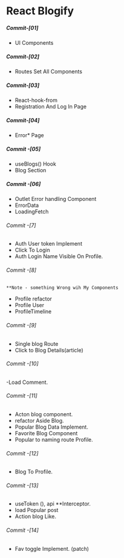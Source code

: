 # React Blogify

##### Commit-[01]

- UI Components

##### Commit-[02]

- Routes Set All Components

##### Commit-[03]

- React-hook-from
- Registration And Log In Page

##### Commit-[04]

- Error\* Page

##### Commit -[05]

- useBlogs() Hook
- Blog Section

##### Commit -[06]

- Outlet Error handling Component
- ErrorData
- LoadingFetch

###### Commit -[7]

- Auth User token Implement
- Click To Login
- Auth Login Name Visible On Profile.

###### Commit -[8]

    **Note - something Wrong wih My Components

- Profile refactor
- Profile User
- ProfileTimeline

###### Commit -[9]

- Single blog Route
- Click to Blog Details(article)

###### Commit -[10]

-Load Comment.

###### Commit -[11]

- Acton blog component.
- refactor Aside Blog.
- Popular Blog Data Implement.
- Favorite Blog Component
- Popular to naming route Profile.

###### Commit -[12]

- Blog To Profile.

###### Commit -[13]

- useToken (), api \*\*Interceptor.
- load Popular post
- Action blog Like.

###### Commit -[14]

- Fav toggle Implement. (patch)
